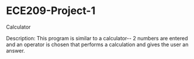 # ECE209-Project-1
Calculator

Description: This program is similar to a calculator-- 2 numbers are entered and an operator is chosen that performs a calculation and gives the user an answer.
